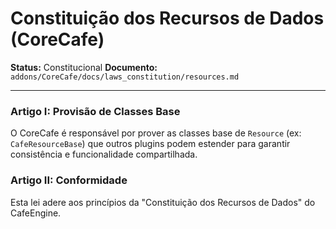 # Constituição dos Recursos de Dados (CoreCafe)

**Status:** Constitucional
**Documento:** `addons/CoreCafe/docs/laws_constitution/resources.md`

---

### **Artigo I: Provisão de Classes Base**

O CoreCafe é responsável por prover as classes base de `Resource` (ex: `CafeResourceBase`) que outros plugins podem estender para garantir consistência e funcionalidade compartilhada.

### **Artigo II: Conformidade**

Esta lei adere aos princípios da "Constituição dos Recursos de Dados" do CafeEngine.
